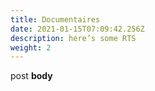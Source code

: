 ```yaml
---
title: Documentaires
date: 2021-01-15T07:09:42.256Z
description: here’s some RTS
weight: 2
---
```

post **body**
